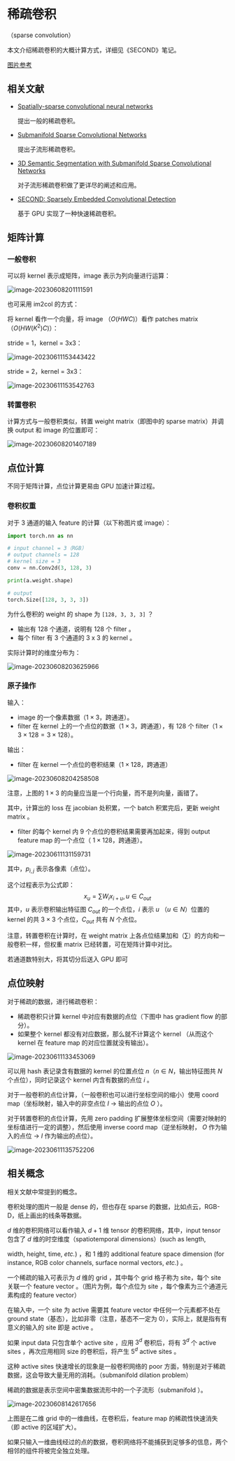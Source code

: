 # 稀疏卷积

（sparse convolution）

本文介绍稀疏卷积的大概计算方式，详细见《SECOND》笔记。

[图片参考](https://rancheng.github.io/Sparse-Convolution-Explained/)

## 相关文献

- [Spatially-sparse convolutional neural networks](https://arxiv.org/abs/1409.6070)

	提出一般的稀疏卷积。

- [Submanifold Sparse Convolutional Networks](https://arxiv.org/abs/1706.01307)

	提出子流形稀疏卷积。

- [3D Semantic Segmentation with Submanifold Sparse Convolutional Networks](https://arxiv.org/abs/1711.10275)

	对子流形稀疏卷积做了更详尽的阐述和应用。

- [SECOND: Sparsely Embedded Convolutional Detection](https://www.mdpi.com/1424-8220/18/10/3337)

	基于 GPU 实现了一种快速稀疏卷积。

## 矩阵计算

### 一般卷积

可以将 kernel 表示成矩阵，image 表示为列向量进行运算：

![image-20230608201111591](images/稀疏卷积/image-20230608201111591.png)

也可采用 im2col 的方式：

将 kernel 看作一个向量，将 image （$O(HWC)$）看作 patches matrix（$O(HW(K^2)C)$）：

stride = 1，kernel = 3x3：

![image-20230611153443422](images/稀疏卷积/image-20230611153443422.png)

stride = 2，kernel = 3x3：

![image-20230611153542763](images/稀疏卷积/image-20230611153542763.png)

### 转置卷积

计算方式与一般卷积类似，转置 weight matrix（即图中的 sparse matrix）并调换 output 和 image 的位置即可：

![image-20230608201407189](images/稀疏卷积/image-20230608201407189.png)



## 点位计算

不同于矩阵计算，点位计算更易由 GPU 加速计算过程。

### 卷积权重

对于 3 通道的输入 feature 的计算（以下称图片或 image）：

```python
import torch.nn as nn

# input channel = 3（RGB）
# output channels = 128
# kernel size = 3
conv = nn.Conv2d(3, 128, 3)

print(a.weight.shape)

# output
torch.Size([128, 3, 3, 3])
```

为什么卷积的 weight 的 shape 为 `[128, 3, 3, 3]` ？

- 输出有 128 个通道，说明有 128 个 filter 。
- 每个 filter 有 3 个通道的 3 x 3 的 kernel 。

实际计算时的维度分布为：

![image-20230608203625966](images/稀疏卷积/image-20230608203625966.png)

### 原子操作

输入：

- image 的一个像素数据（$1 \times 3$，跨通道）。
- filter 在 kernel 上的一个点位的数据（$1 \times 3$，跨通道），有 $128$ 个 filter（$1 \times 3 \times 128 = 3 \times 128$）。

输出：

- filter 在 kernel 一个点位的卷积结果（$1 \times 128$，跨通道）

![image-20230608204258508](images/稀疏卷积/image-20230608204258508.png)

注意，上图的 $1 \times 3$ 的向量应当是一个行向量，而不是列向量，画错了。

其中，计算出的 loss 在 jacobian 处积累，一个 batch 积累完后，更新 weight matrix 。

- filter 的每个 kernel 内 $9$ 个点位的卷积结果需要再加起来，得到 output feature map 的一个点位（ $1 \times 128$，跨通道）。

![image-20230611131159731](images/稀疏卷积/image-20230611131159731.png)

其中，$p_{i,j}$ 表示各像素（点位）。

这个过程表示为公式即：
$$
x_u = \sum W_ix_{i+u}, u \in C_{out}
$$
其中，$u$ 表示卷积输出特征图 $C_{out}$ 的一个点位，$i$ 表示 $u$ （$u \in N$）位置的 kernel 的共 $3 \times 3$ 个点位，$C_{out}$ 共有 $N$ 个点位。

注意，转置卷积在计算时，在 weight matrix 上各点位结果加和（$\sum$）的方向和一般卷积一样，但权重 matrix 已经转置，可在矩阵计算中对比。

若通道数特别大，将其切分后送入 GPU 即可

## 点位映射

对于稀疏的数据，进行稀疏卷积：

- 稀疏卷积只计算 kernel 中对应有数据的点位（下图中 has gradient flow 的部分）。
- 如果整个 kernel 都没有对应数据，那么就不计算这个 kernel （从而这个 kernel 在 feature map 的对应位置就没有输出）。

![image-20230611133453069](images/稀疏卷积/image-20230611133453069.png)

可以用 hash 表记录含有数据的 kernel 的位置点位 $n$（$n \in N$，输出特征图共 $N$ 个点位），同时记录这个 kernel 内含有数据的点位 $i$ 。

对于一般卷积的点位计算，（一般卷积也可以进行坐标空间的缩小）使用 coord map（坐标映射，输入中的非空点位 $I$  $\to$ 输出的点位 $O$ ）。

对于转置卷积的点位计算，先用 zero padding 扩展整体坐标空间（需要对映射的坐标值进行一定的调整），然后使用 inverse coord map（逆坐标映射， $O$ 作为输入的点位 $\to$ $I$ 作为输出的点位）。

![image-20230611135752206](images/稀疏卷积/image-20230611135752206.png)

## 相关概念

相关文献中常提到的概念。

卷积处理的图片一般是 dense 的，但也存在 sparse 的数据，比如点云，RGB-D，纸上画出的线条等数据。

$d$ 维的卷积网络可以看作输入 $d+1$ 维 tensor 的卷积网络，其中，input tensor 包含了 $d$​ 维的时空维度（spatiotemporal dimensions）(such as length,

width, height, time, *etc.*) ，和 $1$​ 维的 additional feature space dimension (for instance, RGB color channels, surface normal vectors, *etc.*) 。

一个稀疏的输入可表示为 $d$ 维的 grid ，其中每个 grid 格子称为 site，每个 site 关联一个 feature vector 。（图片为例，每个点位为 site ，每个像素为三个通道元素构成的 feature vector）

在输入中，一个 site 为 active 需要其 feature vector 中任何一个元素都不处在 ground state（基态），比如非零（注意，基态不一定为 0），实际上，就是指有有意义的输入的 site 即是 active 。

如果 input data 只包含单个 active site ，应用 $3^d$ 卷积后，将有 $3^d$ 个 active sites ，再次应用相同 size 的卷积后，将产生 $5^d$ active sites 。

这种 active sites 快速增长的现象是一般卷积网络的 poor 方面，特别是对于稀疏数据，这会导致大量无用的消耗。（submanifold dilation problem）

稀疏的数据是表示空间中密集数据流形中的一个子流形（submanifold ）。

![image-20230608142617656](images/稀疏卷积/image-20230608142617656.png)

上图是在二维 grid 中的一维曲线，在卷积后，feature map 的稀疏性快速消失（即 active 的区域扩大）。

如果只输入一维曲线经过的点的数据，卷积网络将不能捕获到足够多的信息，两个相邻的组件将被完全独立处理。
